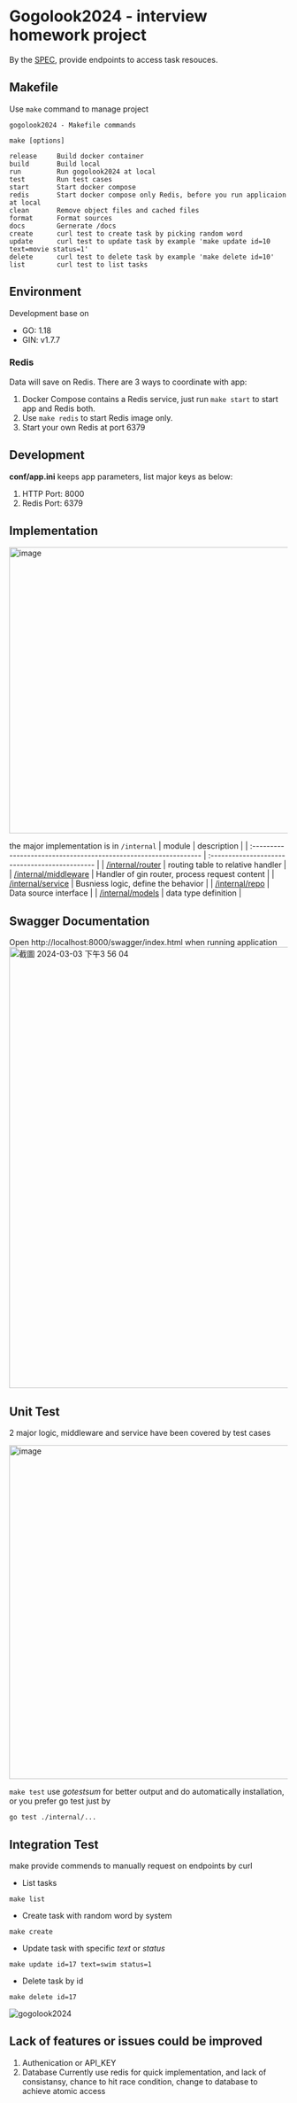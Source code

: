 # Gogolook2024 - interview homework project
By the [SPEC](./SPEC.md), provide endpoints to access task resouces. 
## Makefile
Use `make` command to manage project
```
gogolook2024 - Makefile commands

make [options]

release     Build docker container
build       Build local
run         Run gogolook2024 at local
test        Run test cases
start       Start docker compose
redis       Start docker compose only Redis, before you run applicaion at local
clean       Remove object files and cached files
format      Format sources
docs        Gernerate /docs
create      curl test to create task by picking random word
update      curl test to update task by example 'make update id=10 text=movie status=1'
delete      curl test to delete task by example 'make delete id=10'
list        curl test to list tasks
```

## Environment
Development base on
- GO: 1.18
- GIN: v1.7.7

### Redis
Data will save on Redis. There are 3 ways to coordinate with app:
1. Docker Compose contains a Redis service, just run `make start` to start app and Redis both.
2. Use `make redis` to start Redis image only.
3. Start your own Redis at port 6379

## Development
**conf/app.ini** keeps app parameters, list major keys as below:
1. HTTP Port: 8000
2. Redis Port: 6379

## Implementation
<img width="517" alt="image" src="https://github.com/shenmengkai/gogolook2024/assets/15992122/fdde246c-34f5-4289-8edc-71e56be030c5">

the major implementation is in `/internal`
| module                                                           | description                                    |
| :--------------------------------------------------------------- | :--------------------------------------------- |
| [/internal/router](./internal/router/router.go)                  | routing table to relative handler              |
| [/internal/middleware](./internal/middleware/task_middleware.go) | Handler of gin router, process request content |
| [/internal/service](./internal/service/task_service.go)          | Busniess logic, define the behavior            |
| [/internal/repo](./internal/repo/task_repo.go)                   | Data source interface                          |
| [/internal/models](./internal/models/task_model.go)              | data type definition                           |

## Swagger Documentation
Open http://localhost:8000/swagger/index.html when running application
<img width="797" alt="截圖 2024-03-03 下午3 56 04" src="https://github.com/shenmengkai/gogolook2024/assets/15992122/cf912768-ceaa-40d3-bb10-3db25130b50a">

## Unit Test
2 major logic, middleware and service have been covered by test cases

<img width="603" alt="image" src="https://github.com/shenmengkai/gogolook2024/assets/15992122/496ff5c8-673f-4bd7-86e5-f2b2ed2f09e7">


`make test` use *gotestsum* for better output and do automatically installation, or you prefer go test just by
```
go test ./internal/...
```
## Integration Test
make provide commends to manually request on endpoints by curl

- List tasks
```
make list
```

- Create task with random word by system
```
make create
```

- Update task with specific _text_ or _status_
```
make update id=17 text=swim status=1
```

- Delete task by id
```
make delete id=17
```

![gogolook2024](https://github.com/shenmengkai/gogolook2024/assets/15992122/2156613b-e548-40ba-8098-809fc280cfe7)

## Lack of features or issues could be improved
1. Authenication or API_KEY
2. Database
  Currently use redis for quick implementation, and lack of consistansy, chance to hit race condition, change to database to achieve atomic access 
